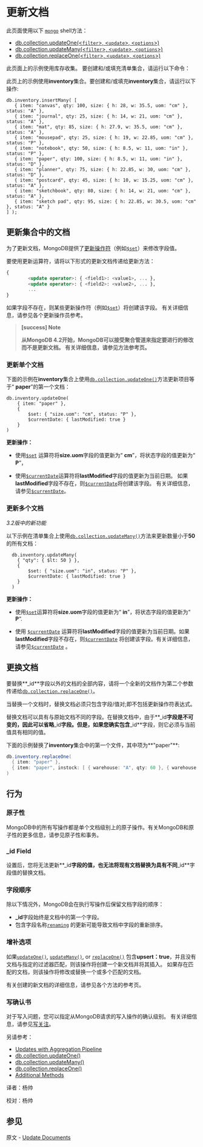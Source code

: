 # 更新文档

此页面使用以下 [`mongo`](https://docs.mongodb.com/master/reference/program/mongo/#bin.mongo)  shell方法：

- [db.collection.updateOne(<`filter`>, <`update`>, <`options`>)](https://docs.mongodb.com/manual/reference/method/db.collection.updateOne/#db.collection.updateOne)
- [db.collection.updateMany(<`filter`>, <`update`>, <`options`>)](https://docs.mongodb.com/manual/reference/method/db.collection.updateMany/#db.collection.updateMany)
- [db.collection.replaceOne(<`filter`>, <`update`>, <`options`>)](https://docs.mongodb.com/manual/reference/method/db.collection.replaceOne/#db.collection.replaceOne)

此页面上的示例使用库存收集。 要创建和/或填充清单集合，请运行以下命令：

此页上的示例使用**inventory**集合。要创建和/或填充**inventory**集合，请运行以下操作:

```shell
db.inventory.insertMany( [
   { item: "canvas", qty: 100, size: { h: 28, w: 35.5, uom: "cm" }, status: "A" },
   { item: "journal", qty: 25, size: { h: 14, w: 21, uom: "cm" }, status: "A" },
   { item: "mat", qty: 85, size: { h: 27.9, w: 35.5, uom: "cm" }, status: "A" },
   { item: "mousepad", qty: 25, size: { h: 19, w: 22.85, uom: "cm" }, status: "P" },
   { item: "notebook", qty: 50, size: { h: 8.5, w: 11, uom: "in" }, status: "P" },
   { item: "paper", qty: 100, size: { h: 8.5, w: 11, uom: "in" }, status: "D" },
   { item: "planner", qty: 75, size: { h: 22.85, w: 30, uom: "cm" }, status: "D" },
   { item: "postcard", qty: 45, size: { h: 10, w: 15.25, uom: "cm" }, status: "A" },
   { item: "sketchbook", qty: 80, size: { h: 14, w: 21, uom: "cm" }, status: "A" },
   { item: "sketch pad", qty: 95, size: { h: 22.85, w: 30.5, uom: "cm" }, status: "A" }
] );
```

## 更新集合中的文档

为了更新文档，MongoDB提供了[更新操作符](https://docs.mongodb.com/manual/reference/operator/update)（例如[`$set`](https://docs.mongodb.com/master/reference/operator/update/set/#up._S_set)）来修改字段值。

要使用更新运算符，请将以下形式的更新文档传递给更新方法：

```sql
{
		<update operator>: { <field1>: <value1>, ... },
		<update operator>: { <field2>: <value2>, ... },
		...
}
```

如果字段不存在，则某些更新操作符（例如[`$set`](https://docs.mongodb.com/master/reference/operator/update/set/#up._S_set)）将创建该字段。 有关详细信息，请参见各个更新操作员参考。

> **[success] Note**
>
> **从MongoDB 4.2开始，MongoDB可以接受聚合管道来指定要进行的修改而不是更新文档。 有关详细信息，请参见方法参考页。**

### 更新单个文档

下面的示例在**inventory**集合上使用[`db.collection.updateOne()`](https://docs.mongodb.com/manual/reference/method/db.collection.updateOne/#db.collection.updateOne)方法更新项目等于“ **paper**”的第一个文档：

```shell
db.inventory.updateOne(
	{ item: "paper" },
	{
		$set: { "size.uom": "cm", status: "P" }, 
		$currentDate: { lastModified: true }
	}
)
```

**更新操作：**

* 使用[`$set`](https://docs.mongodb.com/master/reference/operator/update/set/#up._S_set) 运算符将**size.uom**字段的值更新为“ **cm**”，将状态字段的值更新为“ **P**”，

* 使用[`$currentDate`](https://docs.mongodb.com/master/reference/operator/update/currentDate/#up._S_currentDate)运算符将**lastModified**字段的值更新为当前日期。 如果**lastModified**字段不存在，则[`$currentDate`](https://docs.mongodb.com/master/reference/operator/update/currentDate/#up._S_currentDate)将创建该字段。 有关详细信息，请参见[`$currentDate`](https://docs.mongodb.com/master/reference/operator/update/currentDate/#up._S_currentDate)。

### 更新多个文档

*3.2版中的新功能*

以下示例在清单集合上使用[`db.collection.updateMany()`](https://docs.mongodb.com/manual/reference/method/db.collection.updateMany/#db.collection.updateMany)方法来更新数量小于**50**的所有文档：

```shell
  db.inventory.updateMany( 
  	{ "qty": { $lt: 50 } },
  	{  
  		$set: { "size.uom": "in", status: "P" }, 
  		$currentDate: { lastModified: true }  
  	}
  )
```

**更新操作：**

* 使用[`$set`](https://docs.mongodb.com/master/reference/operator/update/set/#up._S_set)运算符将**size.uom**字段的值更新为“ **in**”，将状态字段的值更新为“ **P**”.

* 使用 [`$currentDate`](https://docs.mongodb.com/master/reference/operator/update/currentDate/#up._S_currentDate) 运算符将**lastModified**字段的值更新为当前日期。如果**lastModified**字段不存在，则[`$currentDate`](https://docs.mongodb.com/master/reference/operator/update/currentDate/#up._S_currentDate) 将创建该字段。有关详细信息，请参见[`$currentDate`](https://docs.mongodb.com/master/reference/operator/update/currentDate/#up._S_currentDate) 。

## 更换文档

要替换**_id**字段以外的文档的全部内容，请将一个全新的文档作为第二个参数传递给[`db.collection.replaceOne()`](https://docs.mongodb.com/master/reference/method/db.collection.replaceOne/#db.collection.replaceOne)。

当替换一个文档时，替换文档必须只包含字段/值对;即不包括更新操作符表达式。

替换文档可以具有与原始文档不同的字段。在替换文档中，由于**_id**字段是不可变的，因此可以省略**_id**字段。但是，如果您确实包含**_id**字段，则它必须与当前值具有相同的值。

下面的示例替换了**inventory**集合中的第一个文件，其中项为**"paper"**:

 ```powershell
db.inventory.replaceOne(
   { item: "paper" },
   { item: "paper", instock: [ { warehouse: "A", qty: 60 }, { warehouse: "B", qty: 40 } ] }
)
 ```

## 行为

### 原子性

MongoDB中的所有写操作都是单个文档级别上的原子操作。有关MongoDB和原子性的更多信息，请参见原子性和事务。

### _id Field

设置后，您将无法更新**_id**字段的值，也无法将现有文档替换为具有不同**_id**字段值的替换文档。

### 字段顺序

除以下情况外，MongoDB会在执行写操作后保留文档字段的顺序：

* **_id**字段始终是文档中的第一个字段。
* 包含字段名称[`renaming`](https://docs.mongodb.com/master/reference/operator/update/rename/#up._S_rename) 的更新可能导致文档中字段的重新排序。

###  增补选项

如果[`updateOne()`](https://docs.mongodb.com/master/reference/method/db.collection.updateOne/#db.collection.updateOne), [`updateMany()`](https://docs.mongodb.com/master/reference/method/db.collection.updateMany/#db.collection.updateMany), or [`replaceOne()`](https://docs.mongodb.com/master/reference/method/db.collection.replaceOne/#db.collection.replaceOne) 包含**upsert：true**，并且没有文档与指定的过滤器匹配，则该操作将创建一个新文档并将其插入。 如果存在匹配的文档，则该操作将修改或替换一个或多个匹配的文档。

有关创建的新文档的详细信息，请参见各个方法的参考页。

### 写确认书

对于写入问题，您可以指定从MongoDB请求的写入操作的确认级别。 有关详细信息，请参见[写关注](https://docs.mongodb.com/manual/reference/write-concern/)。      

  另请参考：

- [Updates with Aggregation Pipeline](https://docs.mongodb.com/manual/tutorial/update-documents-with-aggregation-pipeline/)
- [db.collection.updateOne()](https://docs.mongodb.com/manual/reference/method/db.collection.updateOne/#db.collection.updateOne)
- [db.collection.updateMany()](https://docs.mongodb.com/manual/reference/method/db.collection.updateMany/#db.collection.updateMany)
- [db.collection.replaceOne()](https://docs.mongodb.com/manual/reference/method/db.collection.replaceOne/#db.collection.replaceOne)
- [Additional Methods](https://docs.mongodb.com/manual/reference/update-methods/#additional-updates)



译者：杨帅

校对：杨帅

## 参见

原文 - [Update Documents]( https://docs.mongodb.com/manual/tutorial/update-documents/ )

